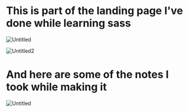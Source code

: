 # This is part of the landing page I've done while learning sass

![Untitled](https://user-images.githubusercontent.com/85122614/213841137-9ab66345-3bce-4ac1-9324-9765187d793b.png)

![Untitled2](https://user-images.githubusercontent.com/85122614/213841139-bd72ee0f-507f-4476-8215-f9341fc97d9c.png)



# And here are some of the notes I took while making it 

![Untitled](https://user-images.githubusercontent.com/85122614/213841185-d7768076-631f-4abf-8dfb-ed5d69726ee9.png)
